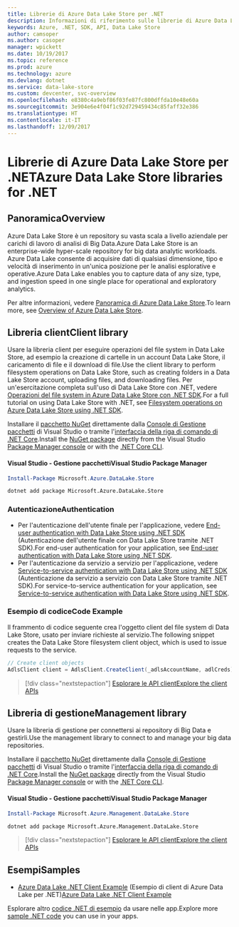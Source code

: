 ```yaml
---
title: Librerie di Azure Data Lake Store per .NET
description: Informazioni di riferimento sulle librerie di Azure Data Lake Store per .NET
keywords: Azure, .NET, SDK, API, Data Lake Store
author: camsoper
ms.author: casoper
manager: wpickett
ms.date: 10/19/2017
ms.topic: reference
ms.prod: azure
ms.technology: azure
ms.devlang: dotnet
ms.service: data-lake-store
ms.custom: devcenter, svc-overview
ms.openlocfilehash: e8380c4a9ebf86f03fe87fc800dffda10e48e60a
ms.sourcegitcommit: 3e904e6e4f04f1c92d729459434c85faff32e386
ms.translationtype: HT
ms.contentlocale: it-IT
ms.lasthandoff: 12/09/2017
---
```

# <a name="azure-data-lake-store-libraries-for-net"></a><span data-ttu-id="07867-104">Librerie di Azure Data Lake Store per .NET</span><span class="sxs-lookup"><span data-stu-id="07867-104">Azure Data Lake Store libraries for .NET</span></span>

## <a name="overview"></a><span data-ttu-id="07867-105">Panoramica</span><span class="sxs-lookup"><span data-stu-id="07867-105">Overview</span></span>

<span data-ttu-id="07867-106">Azure Data Lake Store è un repository su vasta scala a livello aziendale per carichi di lavoro di analisi di Big Data.</span><span class="sxs-lookup"><span data-stu-id="07867-106">Azure Data Lake Store is an enterprise-wide hyper-scale repository for big data analytic workloads.</span></span> <span data-ttu-id="07867-107">Azure Data Lake consente di acquisire dati di qualsiasi dimensione, tipo e velocità di inserimento in un'unica posizione per le analisi esplorative e operative.</span><span class="sxs-lookup"><span data-stu-id="07867-107">Azure Data Lake enables you to capture data of any size, type, and ingestion speed in one single place for operational and exploratory analytics.</span></span>

<span data-ttu-id="07867-108">Per altre informazioni, vedere [Panoramica di Azure Data Lake Store](/azure/data-lake-store/data-lake-store-overview).</span><span class="sxs-lookup"><span data-stu-id="07867-108">To learn more, see [Overview of Azure Data Lake Store](/azure/data-lake-store/data-lake-store-overview).</span></span>

## <a name="client-library"></a><span data-ttu-id="07867-109">Libreria client</span><span class="sxs-lookup"><span data-stu-id="07867-109">Client library</span></span>

<span data-ttu-id="07867-110">Usare la libreria client per eseguire operazioni del file system in Data Lake Store, ad esempio la creazione di cartelle in un account Data Lake Store, il caricamento di file e il download di file.</span><span class="sxs-lookup"><span data-stu-id="07867-110">Use the client library to perform filesystem operations on Data Lake Store, such as creating folders in a Data Lake Store account, uploading files, and downloading files.</span></span>  <span data-ttu-id="07867-111">Per un'esercitazione completa sull'uso di Data Lake Store con .NET, vedere [Operazioni del file system in Azure Data Lake Store con .NET SDK](/azure/data-lake-store/data-lake-store-data-operations-net-sdk).</span><span class="sxs-lookup"><span data-stu-id="07867-111">For a full tutorial on using Data Lake Store with .NET, see [Filesystem operations on Azure Data Lake Store using .NET SDK](/azure/data-lake-store/data-lake-store-data-operations-net-sdk).</span></span>

<span data-ttu-id="07867-112">Installare il [pacchetto NuGet](https://www.nuget.org/packages/Microsoft.Azure.Management.DataLake.Store) direttamente dalla [Console di Gestione pacchetti][PackageManager] di Visual Studio o tramite l'[interfaccia della riga di comando di .NET Core][DotNetCLI].</span><span class="sxs-lookup"><span data-stu-id="07867-112">Install the [NuGet package](https://www.nuget.org/packages/Microsoft.Azure.Management.DataLake.Store) directly from the Visual Studio [Package Manager console][PackageManager] or with the [.NET Core CLI][DotNetCLI].</span></span>

#### <a name="visual-studio-package-manager"></a><span data-ttu-id="07867-113">Visual Studio - Gestione pacchetti</span><span class="sxs-lookup"><span data-stu-id="07867-113">Visual Studio Package Manager</span></span>

```powershell
Install-Package Microsoft.Azure.DataLake.Store
```

```bash
dotnet add package Microsoft.Azure.DataLake.Store
```
### <a name="authentication"></a><span data-ttu-id="07867-114">Autenticazione</span><span class="sxs-lookup"><span data-stu-id="07867-114">Authentication</span></span>

* <span data-ttu-id="07867-115">Per l'autenticazione dell'utente finale per l'applicazione, vedere [End-user authentication with Data Lake Store using .NET SDK](/azure/data-lake-store/data-lake-store-end-user-authenticate-net-sdk) (Autenticazione dell'utente finale con Data Lake Store tramite .NET SDK).</span><span class="sxs-lookup"><span data-stu-id="07867-115">For end-user authentication for your application, see [End-user authentication with Data Lake Store using .NET SDK](/azure/data-lake-store/data-lake-store-end-user-authenticate-net-sdk).</span></span>
* <span data-ttu-id="07867-116">Per l'autenticazione da servizio a servizio per l'applicazione, vedere [Service-to-service authentication with Data Lake Store using .NET SDK](/azure/data-lake-store/data-lake-store-service-to-service-authenticate-net-sdk) (Autenticazione da servizio a servizio con Data Lake Store tramite .NET SDK).</span><span class="sxs-lookup"><span data-stu-id="07867-116">For service-to-service authentication for your application, see [Service-to-service authentication with Data Lake Store using .NET SDK](/azure/data-lake-store/data-lake-store-service-to-service-authenticate-net-sdk).</span></span>

### <a name="code-example"></a><span data-ttu-id="07867-117">Esempio di codice</span><span class="sxs-lookup"><span data-stu-id="07867-117">Code Example</span></span>

<span data-ttu-id="07867-118">Il frammento di codice seguente crea l'oggetto client del file system di Data Lake Store, usato per inviare richieste al servizio.</span><span class="sxs-lookup"><span data-stu-id="07867-118">The following snippet creates the Data Lake Store filesystem client object, which is used to issue requests to the service.</span></span>

```csharp
// Create client objects
AdlsClient client = AdlsClient.CreateClient(_adlsAccountName, adlCreds);
```

> [!div class="nextstepaction"]
> [<span data-ttu-id="07867-119">Esplorare le API client</span><span class="sxs-lookup"><span data-stu-id="07867-119">Explore the client APIs</span></span>](/dotnet/api/overview/azure/datalakestore/client)


## <a name="management-library"></a><span data-ttu-id="07867-120">Libreria di gestione</span><span class="sxs-lookup"><span data-stu-id="07867-120">Management library</span></span>

<span data-ttu-id="07867-121">Usare la libreria di gestione per connettersi ai repository di Big Data e gestirli.</span><span class="sxs-lookup"><span data-stu-id="07867-121">Use the management library to connect to and manage your big data repositories.</span></span>

<span data-ttu-id="07867-122">Installare il [pacchetto NuGet](https://www.nuget.org/packages/Microsoft.Azure.Management.DataLake.Store) direttamente dalla [Console di Gestione pacchetti][PackageManager] di Visual Studio o tramite l'[interfaccia della riga di comando di .NET Core][DotNetCLI].</span><span class="sxs-lookup"><span data-stu-id="07867-122">Install the [NuGet package](https://www.nuget.org/packages/Microsoft.Azure.Management.DataLake.Store) directly from the Visual Studio [Package Manager console][PackageManager] or with the [.NET Core CLI][DotNetCLI].</span></span>

#### <a name="visual-studio-package-manager"></a><span data-ttu-id="07867-123">Visual Studio - Gestione pacchetti</span><span class="sxs-lookup"><span data-stu-id="07867-123">Visual Studio Package Manager</span></span>

```powershell
Install-Package Microsoft.Azure.Management.DataLake.Store
```

```bash
dotnet add package Microsoft.Azure.Management.DataLake.Store
```

> [!div class="nextstepaction"]
> [<span data-ttu-id="07867-124">Esplorare le API client</span><span class="sxs-lookup"><span data-stu-id="07867-124">Explore the client APIs</span></span>](/dotnet/api/overview/azure/datalakestore/management)


## <a name="samples"></a><span data-ttu-id="07867-125">Esempi</span><span class="sxs-lookup"><span data-stu-id="07867-125">Samples</span></span>

* <span data-ttu-id="07867-126">[Azure Data Lake .NET Client Example](https://azure.microsoft.com/en-us/resources/samples/data-lake-dotnet-client/) (Esempio di client di Azure Data Lake per .NET)</span><span class="sxs-lookup"><span data-stu-id="07867-126">[Azure Data Lake .NET Client Example](https://azure.microsoft.com/en-us/resources/samples/data-lake-dotnet-client/)</span></span>

<span data-ttu-id="07867-127">Esplorare altro [codice .NET di esempio](https://azure.microsoft.com/resources/samples/?platform=dotnet) da usare nelle app.</span><span class="sxs-lookup"><span data-stu-id="07867-127">Explore more [sample .NET code](https://azure.microsoft.com/resources/samples/?platform=dotnet) you can use in your apps.</span></span>

[PackageManager]: https://docs.microsoft.com/nuget/tools/package-manager-console
[DotNetCLI]: https://docs.microsoft.com/dotnet/core/tools/dotnet-add-package
